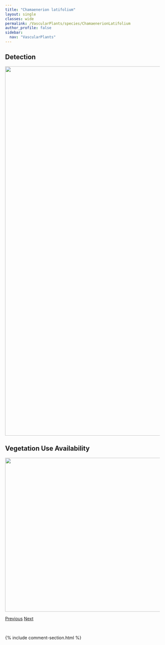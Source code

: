 ```yaml
---
title: "Chamaenerion latifolium"
layout: single
classes: wide
permalink: /VascularPlants/species/ChamaenerionLatifolium
author_profile: false
sidebar:
  nav: "VascularPlants"
---
```


<h2>Detection</h2>

<a href="https://drive.google.com/uc?export=view&id=1Dk4BhjQD2kGlKWZN41R8JgF90LY0c7jn">
<img src="https://drive.google.com/uc?export=view&id=1Dk4BhjQD2kGlKWZN41R8JgF90LY0c7jn" height = "1200" width = "800">
</a>


<h2>Vegetation Use Availability</h2>

<a href="https://drive.google.com/uc?export=view&id=1EJvwW1d-u7sC3hJOCYjTZ3c-gXbPJBpc">
<img src="https://drive.google.com/uc?export=view&id=1EJvwW1d-u7sC3hJOCYjTZ3c-gXbPJBpc" height = "500" width = "1000">
</a>


<a href="/DevelopmentWebsite/VascularPlants/species/ChamaenerionAngustifolium" class="pagination--pager" title="Chamaenerion angustifolium">Previous</a> <a href="/DevelopmentWebsite/VascularPlants/species/ChamaerhodosErecta" class="pagination--pager" title="Chamaerhodos erecta">Next</a>

<p>&nbsp;</p>

{% include comment-section.html %}

